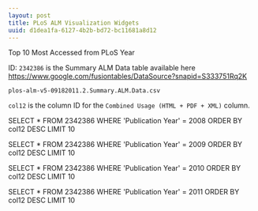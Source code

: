 ```yaml
--- 
layout: post
title: PLoS ALM Visualization Widgets
uuid: d1dea1fa-6127-4b2b-bd72-bc11681a8d12
---
```



Top 10 Most Accessed from PLoS Year


ID:	`2342386` is the Summary ALM Data table available here https://www.google.com/fusiontables/DataSource?snapid=S333751Rq2K


	plos-alm-v5-09182011.2.Summary.ALM.Data.csv


`col12` is the column ID for the `Combined Usage (HTML + PDF + XML)` column.

SELECT * FROM 2342386 WHERE 'Publication Year' = 2008 ORDER BY col12 DESC LIMIT 10

SELECT * FROM 2342386 WHERE 'Publication Year' = 2009 ORDER BY col12 DESC LIMIT 10

SELECT * FROM 2342386 WHERE 'Publication Year' = 2010 ORDER BY col12 DESC LIMIT 10

SELECT * FROM 2342386 WHERE 'Publication Year' = 2011 ORDER BY col12 DESC LIMIT 10



